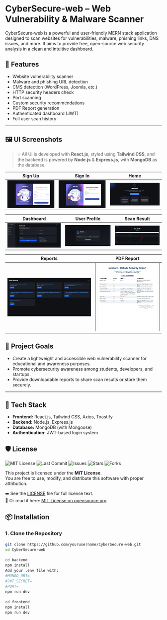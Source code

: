 #  CyberSecure-web – Web Vulnerability & Malware Scanner

CyberSecure-web is a powerful and user-friendly MERN stack application designed to scan websites for vulnerabilities, malware, phishing links, DNS issues, and more. It aims to provide free, open-source web security analysis in a clean and intuitive dashboard.  

## 🚀 Features

-  Website vulnerability scanner
-  Malware and phishing URL detection
- CMS detection (WordPress, Joomla, etc.)
-  HTTP security headers check
-  Port scanning
- Custom security recommendations
-  PDF Report generation
-  Authenticated dashboard (JWT)
-  Full user scan history

---

## 🖼️ UI Screenshots

> 💡 All UI is developed with **React.js**, styled using **Tailwind CSS**, and the backend is powered by **Node.js** & **Express.js**, with **MongoDB** as the database.

| Sign Up | Sign In | Home |
|--------------|-----------|-----------|
| ![SignIn](./frontend/public/assets/SignUp.png) | ![Dashboard](./frontend/public/assets/SignIn.png) | ![Scan](./frontend/public/assets/Home.png) |

| Dashboard | User Profile  | Scan Result |
|----------------|------------|----------|
| ![Report](./frontend/public/assets/DashBoard.png) | ![PDF](./frontend/public/assets/UserProfile.png) | ![SignOut](./frontend/public/assets/Scan%20Result.png) |

| Reports | PDF Report|
|---------|------------|
| ![Report](./frontend/public/assets/Reports.png) | ![PDF](./frontend/public/assets/Screenshot%202025-07-18%20185939.png) | 



## 🎯 Project Goals

- Create a lightweight and accessible web vulnerability scanner for educational and awareness purposes.
- Promote cybersecurity awareness among students, developers, and startups.
- Provide downloadable reports to share scan results or store them securely.

---

## 🧰 Tech Stack

- **Frontend:** React.js, Tailwind CSS, Axios, Toastify  
- **Backend:** Node.js, Express.js  
- **Database:** MongoDB (with Mongoose)  
- **Authentication:** JWT-based login system  





## 🛡️ License
![MIT License](https://img.shields.io/badge/License-MIT-blue.svg)
![Last Commit](https://img.shields.io/github/last-commit/NandanR06/CyberSecure-web)
![Issues](https://img.shields.io/github/issues/NandanR06/CyberSecure-web)
![Stars](https://img.shields.io/github/stars/NandanR06/CyberSecure-web?style=social)
![Forks](https://img.shields.io/github/forks/NandanR06/CyberSecure-web?style=social)


This project is licensed under the **MIT License**.  
You are free to use, modify, and distribute this software with proper attribution.

➡️ See the [LICENSE](./LICENSE) file for full license text.  
📜 Or read it here: [MIT License on opensource.org](https://opensource.org/licenses/MIT)


## 📦 Installation

### 1. Clone the Repository

```bash
git clone https://github.com/yourusername/CyberSecure-web.git
cd CyberSecure-web

cd backend
npm install
Add your .env file with:
#MONGO_URI=
#JWT_SECRET=
#PORT=
npm run dev

cd frontend
npm install
npm run dev

